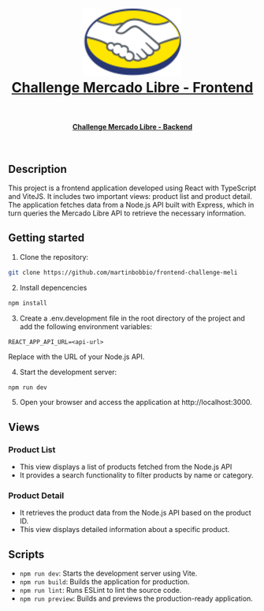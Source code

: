 <h1 align="center">
  <br>
  <img src="https://raw.githubusercontent.com/martinbobbio/frontend-challenge-meli/master/src/assets/images/branding/logo-ml%402x.png" width="200">
  <br>
  <a href="https://frontend-challenge-meli.vercel.app/">
  Challenge Mercado Libre - Frontend
  </a>
  <br>
  <br>
</h1>
<h4 align="center">
  <a href="https://github.com/martinbobbio/backend-challenge-meli">Challenge Mercado Libre - Backend</a>
</h4>
<br>

## Description

This project is a frontend application developed using React with TypeScript and ViteJS. It includes two important views: product list and product detail. The application fetches data from a Node.js API built with Express, which in turn queries the Mercado Libre API to retrieve the necessary information.

## Getting started

1. Clone the repository:

```bash
git clone https://github.com/martinbobbio/frontend-challenge-meli
```

2. Install depencencies

```bash
npm install
```

3. Create a .env.development file in the root directory of the project and add the following environment variables:

```plaintext
REACT_APP_API_URL=<api-url>
```

Replace <api-url> with the URL of your Node.js API.

4. Start the development server:

```bash
npm run dev
```

5. Open your browser and access the application at http://localhost:3000.

## Views

### Product List

- This view displays a list of products fetched from the Node.js API
- It provides a search functionality to filter products by name or category.

### Product Detail

- It retrieves the product data from the Node.js API based on the product ID.
- This view displays detailed information about a specific product.

## Scripts

- `npm run dev`: Starts the development server using Vite.
- `npm run build`: Builds the application for production.
- `npm run lint`: Runs ESLint to lint the source code.
- `npm run preview`: Builds and previews the production-ready application.
